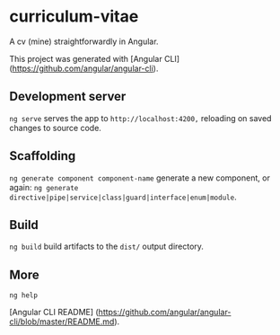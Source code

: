 # curriculum-vitae 

A cv (mine) straightforwardly in Angular.

This project was generated with [Angular CLI] (https://github.com/angular/angular-cli).

## Development server

`ng serve` serves the app to `http://localhost:4200,` reloading on saved changes to source code.

## Scaffolding

`ng generate component component-name`  generate a new component, or again: `ng generate directive|pipe|service|class|guard|interface|enum|module`.

## Build

`ng build` build artifacts to the `dist/` output directory.

## More

`ng help`

[Angular CLI README] (https://github.com/angular/angular-cli/blob/master/README.md).
